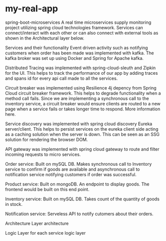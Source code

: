 # my-real-app

spring-boot-microservices
A real time microservices supply monitoring project utilizing spring cloud technologies framework. Services can connect/interact with each other or can also connect with external tools as shown in the Architectural layer below.

Services and their functionality
Event driven activity such as notifying customers when order has been made was implemented with kafka. The kafka broker was set up using Docker and Spring for Apache kafka.

Distributed Tracing was implemented with spring-cloud-sleuth and Zipkin for the UI. This helps to track the performance of our app by adding traces and spans id for every api call made to all the services.

Circuit breaker was implemented using Resilience 4j depency from Spring Cloud circuit breaker framework. This helps to degrade functionality when a method call fails. Since we are implementing a synchronous call to the inventory service, a circuit breaker would ensure clients are routed to a new page when a service fails or takes longer time to respond. More information here.

Service discovery was implemented with spring cloud discovery Eureka server/client. This helps to persist services on the eureka client side acting as a caching solution when the server is down. This can be seen as an SSG solution for rendering the browser DOM.

API gateway was implemented with spring cloud gateway to route and filter incoming requests to micro services.

Order service: Built on mySQL DB. Makes synchronous call to Inventory service to confirm if goods are available and asynchronous call to notification service notifying customers if order was successful.

Product service: Built on mongoDB. An endpoint to display goods. The frontend would be built on this end point.

Inventory service: Built on mySQL DB. Takes count of the quantity of goods in stock.

Notification service: Serveless API to notify cutomers about their orders.

Architecture Layer
architecture

Logic Layer for each service
logic layer
